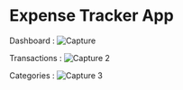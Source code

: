 # Expense Tracker App

Dashboard :
![Capture](https://github.com/user-attachments/assets/50c0f516-de97-4010-b8ed-1997fb185bfe)

Transactions :
![Capture 2](https://github.com/user-attachments/assets/30ff272a-8d4d-4a33-8e3c-f4bfe4d335c7)

Categories : 
![Capture 3](https://github.com/user-attachments/assets/144832ac-0a2b-40c5-9fa7-329db95f3390)
